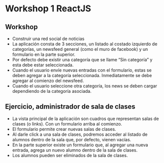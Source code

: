 # Workshop 1 ReactJS
## Workshop
- Construir una red social de noticias
- La aplicación consta de 3 secciones, un listado al costado izquierdo de categorías, un newsfeed general (como el muro de facebook) y un formulario en la parte superior.
- Por defecto debe existir una categoría que se llame “Sin categoría” y esta debe estar seleccionada.
- Cuando el usuario envíe nuevas entradas con el formulario, estas se deben agregar a la categoría seleccionada. Inmediatamente se debe agregar al comienzo del newsfeed.
- Cuando el usuario seleccione otra categoría, los news se deben cargar dependiendo de la categoría asociada.

## Ejercicio, administrador de sala de clases
- La vista principal de la aplicación son cuadros que representan salas de clases (o links). Con un formulario arriba al comienzo.
- El formulario permite crear nuevas salas de clases.
- Al darle click a una sala de clases, podremos acceder al listado de alumnos dentro de la sala que, por defecto, vienen vacías.
- En la parte superior existe un formulario que, al agregar una nueva entrada, agrega un nuevo alumno dentro de la sala de clases.
- Los alumnos pueden ser eliminados de la sala de clases.
